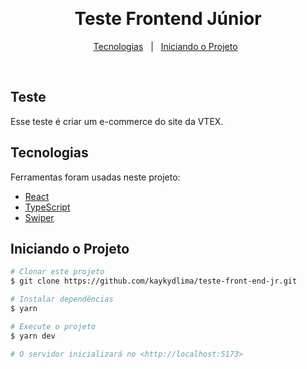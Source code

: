&#xa0;

<h1 align="center">Teste Frontend Júnior</h1>

<p align="center">
  <a href="#rocket-Tecnologias">Tecnologias</a> &#xa0; | &#xa0;
  <a href="#checkered_flag-iniciando-o-projeto">Iniciando o Projeto</a> &#xa0;
</p>

<br>

## Teste

Esse teste é criar um e-commerce do site da VTEX.


## Tecnologias

Ferramentas foram usadas neste projeto:

- [React](https://pt-br.reactjs.org/)
- [TypeScript](https://www.typescriptlang.org/)
- [Swiper](https://swiperjs.com/swiper-api/)

## Iniciando o Projeto

```bash
# Clonar este projeto
$ git clone https://github.com/kaykydlima/teste-front-end-jr.git

# Instalar dependências
$ yarn

# Execute o projeto
$ yarn dev

# O servidor inicializará no <http://localhost:5173>
```